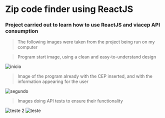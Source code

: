 <h1>Zip code finder using ReactJS</h1>
<h3>Project carried out to learn how to use ReactJS and viacep API consumption</h3>

> The following images were taken from the project being run on my computer

> Program start image, using a clean and easy-to-understand design
> 
![inicio](https://user-images.githubusercontent.com/105439209/208734964-71c7abd0-c4fd-4f7d-bfe9-84555db47f95.png)

> Image of the program already with the CEP inserted, and with the information appearing for the user
> 
![segundo](https://user-images.githubusercontent.com/105439209/208734963-7dc2cc65-ab64-4cc3-864f-f44affc6e031.png)

> Images doing API tests to ensure their functionality
> 
![teste 2](https://user-images.githubusercontent.com/105439209/208735555-b6890ab8-8e61-4ce1-815e-6f87e5cb5a93.png)
![teste](https://user-images.githubusercontent.com/105439209/208735557-fb032552-b5ed-48ad-82b8-24ca9ac4d173.png)
